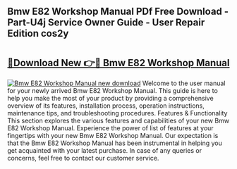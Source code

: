 ## Bmw E82 Workshop Manual PDf Free Download - Part-U4j Service Owner Guide - User Repair Edition cos2y

# <h2><a href="http://bc98546.oget.top/?id=Bmw+E82+Workshop+Manual">🔗Download New 👉🔴 Bmw E82 Workshop Manual</a></h2>

[![Bmw E82 Workshop Manual new download](https://i.imgur.com/5g1atiW.png)](http://bc98546.oget.top/?id=Bmw+E82+Workshop+Manual)
Welcome to the user manual for your newly arrived Bmw E82 Workshop Manual. This guide is here to help you make the most of your product by providing a comprehensive overview of its features, installation process, operation instructions, maintenance tips, and troubleshooting procedures. Features & Functionality This section explores the various features and capabilities of your new Bmw E82 Workshop Manual. Experience the power of list of features at your fingertips with your new Bmw E82 Workshop Manual. Our expectation is that the Bmw E82 Workshop Manual has been instrumental in helping you get acquainted with your latest purchase. In case of any queries or concerns, feel free to contact our customer service.
